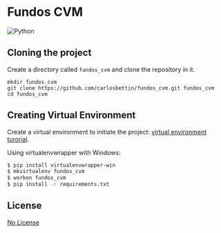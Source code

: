 
# Fundos CVM
![Python](https://img.shields.io/badge/Python-3.7-blue.svg?logo=python&longCache=true&logoColor=white&colorB=5e81ac&style=flat-square&colorA=4c566a)

## Cloning the project
Create a directory called `fundos_cvm` and clone the repository in it.

```
mkdir fundos_cvm
git clone https://github.com/carlosbettin/fundos_cvm.git fundos_cvm
cd fundos_cvm
```

## Creating Virtual Environment
Create a virtual environment to initiate the project:  [virtual environment turorial](https://realpython.com/python-virtual-environments-a-primer/).

Using virtualenvwrapper with Windows:

```bash
$ pip install virtualenvwrapper-win
$ mkvirtualenv fundos_cvm
$ workon fundos_cvm  
$ pip install -r requirements.txt
```


## License
[No License](https://choosealicense.com/no-permission/)
